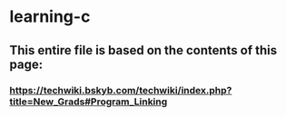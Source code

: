 # learning-c
## This entire file is based on the contents of this page:
### https://techwiki.bskyb.com/techwiki/index.php?title=New_Grads#Program_Linking
